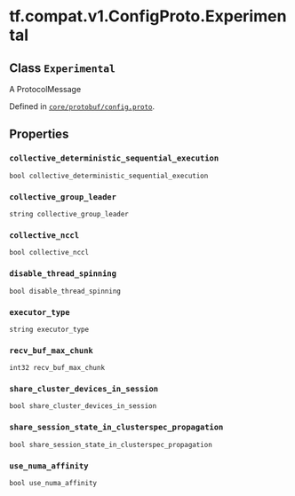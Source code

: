 <div itemscope itemtype="http://developers.google.com/ReferenceObject">
<meta itemprop="name" content="tf.compat.v1.ConfigProto.Experimental" />
<meta itemprop="path" content="Stable" />
<meta itemprop="property" content="collective_deterministic_sequential_execution"/>
<meta itemprop="property" content="collective_group_leader"/>
<meta itemprop="property" content="collective_nccl"/>
<meta itemprop="property" content="disable_thread_spinning"/>
<meta itemprop="property" content="executor_type"/>
<meta itemprop="property" content="recv_buf_max_chunk"/>
<meta itemprop="property" content="share_cluster_devices_in_session"/>
<meta itemprop="property" content="share_session_state_in_clusterspec_propagation"/>
<meta itemprop="property" content="use_numa_affinity"/>
</div>

# tf.compat.v1.ConfigProto.Experimental

## Class `Experimental`

A ProtocolMessage





Defined in [`core/protobuf/config.proto`](/code/stable/tensorflow/core/protobuf/config.proto).

<!-- Placeholder for "Used in" -->


## Properties

<h3 id="collective_deterministic_sequential_execution"><code>collective_deterministic_sequential_execution</code></h3>

`bool collective_deterministic_sequential_execution`


<h3 id="collective_group_leader"><code>collective_group_leader</code></h3>

`string collective_group_leader`


<h3 id="collective_nccl"><code>collective_nccl</code></h3>

`bool collective_nccl`


<h3 id="disable_thread_spinning"><code>disable_thread_spinning</code></h3>

`bool disable_thread_spinning`


<h3 id="executor_type"><code>executor_type</code></h3>

`string executor_type`


<h3 id="recv_buf_max_chunk"><code>recv_buf_max_chunk</code></h3>

`int32 recv_buf_max_chunk`


<h3 id="share_cluster_devices_in_session"><code>share_cluster_devices_in_session</code></h3>

`bool share_cluster_devices_in_session`


<h3 id="share_session_state_in_clusterspec_propagation"><code>share_session_state_in_clusterspec_propagation</code></h3>

`bool share_session_state_in_clusterspec_propagation`


<h3 id="use_numa_affinity"><code>use_numa_affinity</code></h3>

`bool use_numa_affinity`




